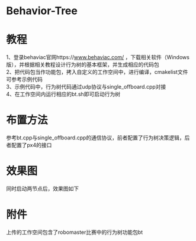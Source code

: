 # Behavior-Tree
# 教程
1、登录behaviac官网https://www.behaviac.com/ ，下载相关软件（Windows版），并根据相关教程设计行为树的基本框架，并生成相应的代码包  
2、把代码包当作功能包，拷入自定义的工作空间中，进行编译，cmakelist文件可参考示例代码  
3、示例代码中，行为树代码通过udp协议与single_offboard.cpp对接  
4、在工作空间内运行相应的bt.sh即可启动行为树
# 布置方法
参考bt.cpp与single_offboard.cpp的通信协议，前者配置了行为树决策逻辑，后者配置了px4的接口
# 效果图
同时启动两节点后，效果图如下

# 附件
上传的工作空间包含了robomaster比赛中的行为树功能包bt
